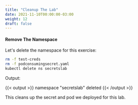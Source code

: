 ```yaml
---
title: "Cleanup The Lab"
date: 2021-11-10T00:00:00-03:00
weight: 12
draft: false
---
```


#### Remove The Namespace

Let's delete the namespace for this exercise:

```bash
rm -f test-creds
rm -f podconsumingsecret.yaml
kubectl delete ns secretslab
```

Output:

{{< output >}}
namespace "secretslab" deleted
{{< /output >}}

This cleans up the secret and pod we deployed for this lab.
